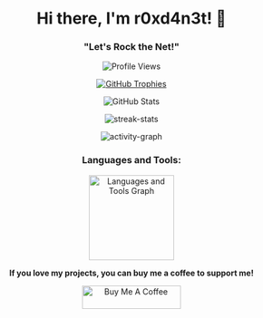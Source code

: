 <!-- Title -->
<h1 align="center">Hi there, I'm r0xd4n3t! 👋</h1>
<h3 align="center">"Let's Rock the Net!"</h3>

<!-- Profile Views -->
<p align="center">
  <img src="https://komarev.com/ghpvc/?username=r0xd4n3t&label=Profile%20views&color=0e75b6&style=flat" alt="Profile Views">
</p>

<!-- GitHub Trophies -->
<p align="center">
  <a href="https://github.com/ryo-ma/github-profile-trophy">
    <img src="https://github-profile-trophy.vercel.app/?username=r0xd4n3t&theme=onedark&column=-1" alt="GitHub Trophies">
  </a>
</p>

<!-- GitHub Stats -->
<p align="center">
  <img src="https://github-readme-stats.vercel.app/api?username=r0xd4n3t&show_icons=true&locale=en&theme=cobalt" alt="GitHub Stats">
</p>

<!-- GitHub streak-stats -->
<p align="center">
  <img src="https://streak-stats.demolab.com/?user=r0xd4n3t&theme=tokyonight&hide_border=true" alt="streak-stats">
</p>

<!-- GitHub activity-graph -->
<p align="center">
  <img src="https://github-readme-activity-graph.vercel.app/graph?username=r0xd4n3t&area=true&theme=tokyo-night&hide_border=true" alt="activity-graph">
</p>

<!-- Languages and Tools -->
<h3 align="center">Languages and Tools:</h3>
<div align="center">
  <img src="https://github-readme-stats-sigma-five.vercel.app/api/top-langs/?username=r0xd4n3t&locale=en&hide_title=false&layout=compact&card_width=320&langs_count=5&theme=dracula&hide_border=false&order=2" height="150" alt="Languages and Tools Graph">
</div>

<!-- Support -->
<p align="center">
  <strong>If you love my projects, you can buy me a coffee to support me!</strong>
</p>
<p align="center">
  <a href="https://ko-fi.com/r0xd4n3t">
    <img src="https://cdn.buymeacoffee.com/buttons/default-orange.png" alt="Buy Me A Coffee" height="41" width="174">
  </a>
</p>
